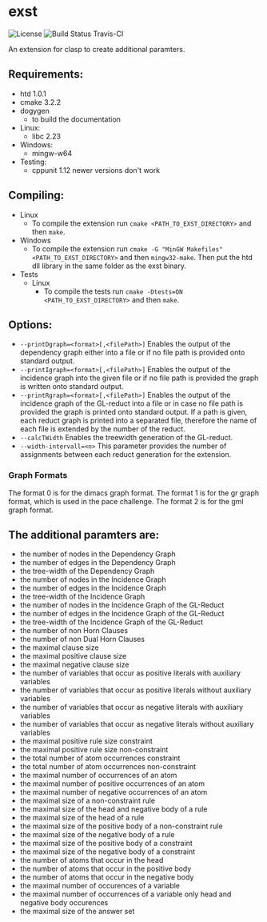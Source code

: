 # exst

![License](http://img.shields.io/badge/license-GPLv3-blue.svg)
![Build Status Travis-CI](https://travis-ci.org/Budddy/additional-stats.svg?branch=master)

An extension for clasp to create additional paramters.

## Requirements:
- htd 1.0.1
- cmake 3.2.2
- dogygen 
  - to build the documentation
- Linux:
  - libc 2.23
- Windows:
  - mingw-w64
- Testing:
  - cppunit 1.12 newer versions don't work

## Compiling:
- Linux
  - To compile the extension run `cmake <PATH_TO_EXST_DIRECTORY>` and then `make`.
- Windows
  - To compile the extension run `cmake -G "MinGW Makefiles" <PATH_TO_EXST_DIRECTORY>` and then `mingw32-make`. Then put the htd dll library in the same folder as the exst binary.
- Tests
  - Linux
    - To compile the tests run `cmake -Dtests=ON <PATH_TO_EXST_DIRECTORY>` and then `make`.

## Options:
- `--printDgraph=<format>[,<filePath>]`
  Enables the output of the dependency graph either into a file or if no file path is provided onto standard output.
- `--printIgraph=<format>[,<filePath>]`
  Enables the output of the incidence graph into the given file or if no file path is provided the graph is written onto standard output.
- `--printRgraph=<format>[,<filePath>]`
  Enables the output of the incidence graph of the GL-reduct into a file or in case no file path is provided the graph is printed onto standard output. If a path is given, each reduct graph is printed into a separated file, therefore the name of each file is extended by the number of the reduct.  
- `--calcTWidth`
  Enables the treewidth generation of the GL-reduct.  
- `--width-intervall=<n>`
  This parameter provides the number of assignments between each reduct generation for the extension.  

### Graph Formats
The format 0 is for the dimacs graph format.
The format 1 is for the gr graph format, which is used in the pace challenge.
The format 2 is for the gml graph format.

## The additional paramters are:
- the number of nodes in the Dependency Graph
- the number of edges in the Dependency Graph
- the tree-width of the Dependency Graph
- the number of nodes in the Incidence Graph
- the number of edges in the Incidence Graph
- the tree-width of the Incidence Graph
- the number of nodes in the Incidence Graph of the GL-Reduct
- the number of edges in the Incidence Graph of the GL-Reduct
- the tree-width of the Incidence Graph of the GL-Reduct
- the number of non Horn Clauses
- the number of non Dual Horn Clauses
- the maximal clause size
- the maximal positive clause size
- the maximal negative clause size
- the number of variables that occur as positive literals with auxiliary variables
- the number of variables that occur as positive literals without auxiliary variables
- the number of variables that occur as negative literals with auxiliary variables
- the number of variables that occur as negative literals without auxiliary variables
- the maximal positive rule size constraint
- the maximal positive rule size non-constraint
- the total number of atom occurrences constraint
- the total number of atom occurrences non-constraint
- the maximal number of occurrences of an atom
- the maximal number of positive occurrences of an atom
- the maximal number of negative occurrences of an atom
- the maximal size of a non-constraint rule
- the maximal size of the head and negative body of a rule
- the maximal size of the head of a rule
- the maximal size of the positive body of a non-constraint rule
- the maximal size of the negative body of a rule
- the maximal size of the positive body of a constraint
- the maximal size of the negative body of a constraint
- the number of atoms that occur in the head
- the number of atoms that occur in the positive body
- the number of atoms that occur in the negative body
- the maximal number of occurences of a variable
- the maximal number of occurrences of a variable only head and negative body occurences
- the maximal size of the answer set